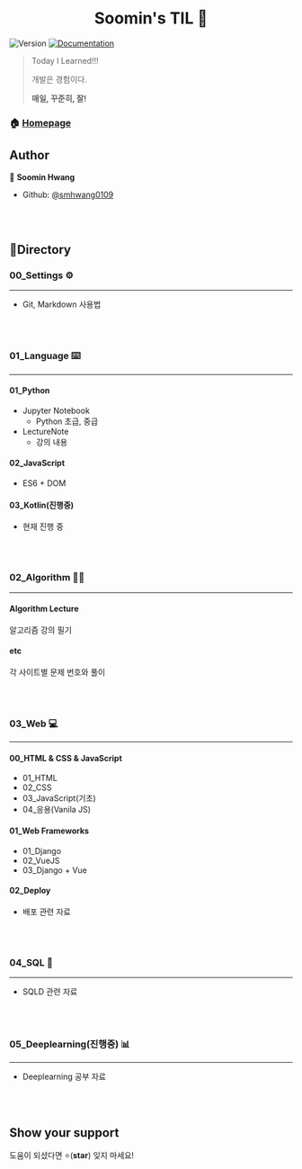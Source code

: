 <h1 align="center">Soomin's TIL 👋</h1>
<p>
  <img alt="Version" src="https://img.shields.io/badge/version-0.0.1-blue.svg?cacheSeconds=2592000" />
  <a href="https://github.com/smhwang0109/TIL/blob/master/README.md" target="_blank">
    <img alt="Documentation" src="https://img.shields.io/badge/documentation-yes-brightgreen.svg" />
  </a>
</p>

> Today I Learned!!!
>
> 개발은 경험이다.
>
> **매일, 꾸준히, 잘!**

### 🏠 [Homepage](https://github.com/smhwang0109/TIL)

## Author

👤 **Soomin Hwang**

* Github: [@smhwang0109](https://github.com/smhwang0109)

<br/><br/>

## :open_file_folder:Directory

### 00_Settings ⚙

---

- Git, Markdown 사용법

<br/>

<br/>

### 01_Language​ :keyboard:

---

#### 01_Python

- Jupyter Notebook
  - Python 초급, 중급
- LectureNote
  - 강의 내용



#### 02_JavaScript

- ES6 + DOM



#### 03_Kotlin(진행중)

- 현재 진행 중

<br/>

<br/>

### 02_Algorithm 👨‍💻

---

#### Algorithm Lecture

알고리즘 강의 필기

#### etc

각 사이트별 문제 번호와 풀이

<br/>

<br/>

### 03_Web :computer:

---

#### 00_HTML & CSS & JavaScript

- 01_HTML
- 02_CSS
- 03_JavaScript(기초)
- 04_응용(Vanila JS)

#### 01_Web Frameworks

- 01_Django
- 02_VueJS
- 03_Django + Vue

#### 02_Deploy

- 배포 관련 자료

<br/>

<br/>

### 04_SQL :page_with_curl:

---

- SQLD 관련 자료

<br/>

<br/>

### 05_Deeplearning(진행중) :bar_chart:

---

- Deeplearning 공부 자료

<br/>

<br/>

## Show your support

도움이 되셨다면 ⭐️(**star**) 잊지 마세요! 

